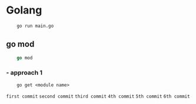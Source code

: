 # Golang

```bash
    go run main.go
```

## go mod
```go
    go mod
```

### - approach 1
```
    go get <module name>
```

`first commit`
`second commit`
`third commit`
`4th commit`
`5th commit`
`6th commit`
